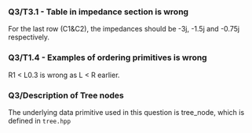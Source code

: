 ### Q3/T3.1 - Table in impedance section is wrong
  For the last row (C1&C2), the impedances should be -3j, -1.5j and -0.75j respectively.

### Q3/T1.4 - Examples of ordering primitives is wrong
  R1 < L0.3 is wrong as L < R earlier. 

### Q3/Description of Tree nodes
The underlying data primitive used in this question is tree_node, which is defined in `tree.hpp`
